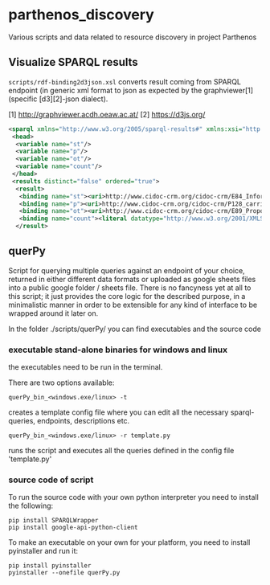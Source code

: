 # parthenos_discovery
Various scripts and data related to resource discovery in project Parthenos

## Visualize SPARQL results

`scripts/rdf-binding2d3json.xsl` converts result coming from SPARQL endpoint (in generic xml format to json as expected by the graphviewer[1] (specific [d3][2]-json dialect).

[1] http://graphviewer.acdh.oeaw.ac.at/
[2] https://d3js.org/

```xml
<sparql xmlns="http://www.w3.org/2005/sparql-results#" xmlns:xsi="http://www.w3.org/2001/XMLSchema-instance" xsi:schemaLocation="http://www.w3.org/2001/sw/DataAccess/rf1/result2.xsd">
 <head>
  <variable name="st"/>
  <variable name="p"/>
  <variable name="ot"/>
  <variable name="count"/>
 </head>
 <results distinct="false" ordered="true">
  <result>
   <binding name="st"><uri>http://www.cidoc-crm.org/cidoc-crm/E84_Information_Carrier</uri></binding>
   <binding name="p"><uri>http://www.cidoc-crm.org/cidoc-crm/P128_carries</uri></binding>
   <binding name="ot"><uri>http://www.cidoc-crm.org/cidoc-crm/E89_Propositional_object</uri></binding>
   <binding name="count"><literal datatype="http://www.w3.org/2001/XMLSchema#integer">428147</literal></binding>
  </result>
```


## querPy

Script for querying multiple queries against an endpoint of your choice, returned in either different data formats or uploaded as google sheets files into a public google folder / sheets file.
There is no fancyness yet at all to this script; it just provides the core logic for the described purpose, in a minimalistic manner in order to be extensible for any kind of interface to be wrapped around it later on. 

In the folder ./scripts/querPy/ you can find executables and the source code

### executable stand-alone binaries for windows and linux

the executables need to be run in the terminal. 

There are two options available:

```querPy_bin_<windows.exe/linux> -t```

creates a template config file where you can edit all the necessary sparql-queries, endpoints, descriptions etc.

```querPy_bin_<windows.exe/linux> -r template.py```

runs the script and executes all the queries defined in the config file 'template.py'


### source code of script

To run the source code with your own python interpreter you need to install the following:

```
pip install SPARQLWrapper
pip install google-api-python-client
```

To make an executable on your own for your platform, you need to install pyinstaller and run it:

```
pip install pyinstaller
pyinstaller --onefile querPy.py
```
